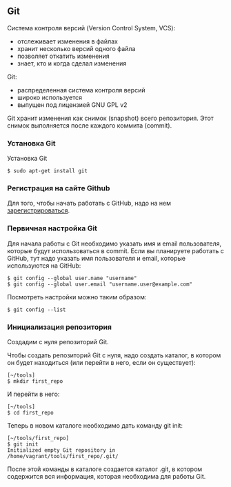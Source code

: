 ## Git

Система контроля версий (Version Control System, VCS):

* отслеживает изменения в файлах
* хранит несколько версий одного файла
* позволяет откатить изменения
* знает, кто и когда сделал изменения


Git:

* распределенная система контроля версий
* широко используется
* выпущен под лицензией GNU GPL v2


Git хранит изменения как снимок (snapshot) всего репозитория.
Этот снимок выполняется после каждого коммита (commit).

### Установка Git

Установка Git
```
$ sudo apt-get install git
```

### Регистрация на сайте Github

Для того, чтобы начать работать с GitHub, надо на нем [зарегистрироваться](https://github.com/join).

### Первичная настройка Git

Для начала работы с Git необходимо указать имя и email пользователя, которые будут использоваться в commit.
Если вы планируете работать с GitHub, тут надо указать имя пользователя и email, которые используются на GitHub:
```
$ git config --global user.name "username"
$ git config --global user.email "username.user@example.com"
```

Посмотреть настройки можно таким образом:
```
$ git config --list
```

### Инициализация репозитория

Создадим с нуля репозиторий Git.

Чтобы создать репозиторий Git с нуля, надо создать каталог, в котором он будет находиться (или перейти в него, если он существует):
```
[~/tools]
$ mkdir first_repo
```

И перейти в него:
```
[~/tools]
$ cd first_repo
```

Теперь в новом каталоге необходимо дать команду git init:
```
[~/tools/first_repo]
$ git init
Initialized empty Git repository in /home/vagrant/tools/first_repo/.git/
```

После этой команды в каталоге создается каталог .git, в котором содержится вся информация, которая необходима для работы Git.

